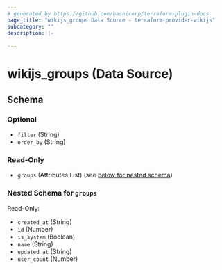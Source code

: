 ```yaml
---
# generated by https://github.com/hashicorp/terraform-plugin-docs
page_title: "wikijs_groups Data Source - terraform-provider-wikijs"
subcategory: ""
description: |-
  
---
```


# wikijs_groups (Data Source)





<!-- schema generated by tfplugindocs -->
## Schema

### Optional

- `filter` (String)
- `order_by` (String)

### Read-Only

- `groups` (Attributes List) (see [below for nested schema](#nestedatt--groups))

<a id="nestedatt--groups"></a>
### Nested Schema for `groups`

Read-Only:

- `created_at` (String)
- `id` (Number)
- `is_system` (Boolean)
- `name` (String)
- `updated_at` (String)
- `user_count` (Number)


